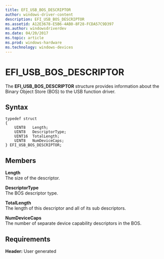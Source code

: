 ```yaml
---
title: EFI_USB_BOS_DESCRIPTOR
author: windows-driver-content
description: EFI_USB_BOS_DESCRIPTOR
ms.assetid: A12E3678-E5B6-4AB0-8F28-FCDA57C9D397
ms.author: windowsdriverdev
ms.date: 04/20/2017
ms.topic: article
ms.prod: windows-hardware
ms.technology: windows-devices
---
```


# EFI\_USB\_BOS\_DESCRIPTOR


The **EFI\_USB\_BOS\_DESCRIPTOR** structure provides information about the Binary Object Store (BOS) to the USB function driver.

## Syntax


``` syntax
typedef struct
{
    UINT8   Length;
    UINT8   DescriptorType;
    UINT16  TotalLength;
    UINT8   NumDeviceCaps;
} EFI_USB_BOS_DESCRIPTOR;
```

## Members


<a href="" id="length"></a>**Length**  
The size of the descriptor.

<a href="" id="descriptortype"></a>**DescriptorType**  
The BOS descriptor type.

<a href="" id="totallength"></a>**TotalLength**  
The length of this descriptor and all of its sub descriptors.

<a href="" id="numdevicecaps"></a>**NumDeviceCaps**  
The number of separate device capability descriptors in the BOS.

## Requirements


**Header:** User generated

 

 




